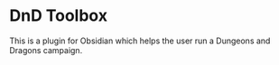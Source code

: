 # DnD Toolbox

This is a plugin for Obsidian which helps the user run a Dungeons and Dragons campaign.